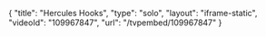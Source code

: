 {
    "title": "Hercules Hooks",
    "type": "solo",
    "layout": "iframe-static",
    "videoId": "109967847",
    "url": "\/tvpembed\/109967847"
}